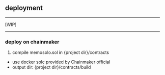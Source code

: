 ## deployment

---

[WIP]

---

### deploy on chainmaker

1. compile memosolo.sol in {project dir}/contracts 
- use docker solc provided by Chainmaker official
- output dir: {project dir}/contracts/build



